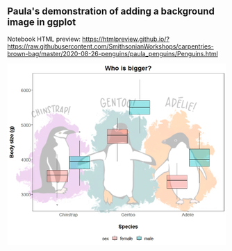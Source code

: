 ## Paula's demonstration of adding a background image in ggplot

Notebook HTML preview: https://htmlpreview.github.io/?https://raw.githubusercontent.com/SmithsonianWorkshops/carpentries-brown-bag/master/2020-08-26-penguins/paula_penguins/Penguins.html

![Who is bigger?](finalImage.jpeg)

